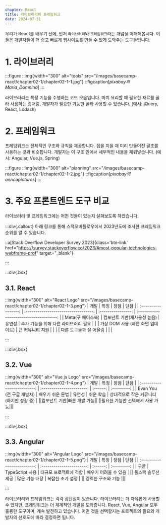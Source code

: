 ```yaml
---
chapter: React
title: 라이브러리와 프레임워크
date: 2024-07-31
---
```


우리가 React를 배우기 전에, 먼저 `라이브러리`와 `프레임워크`라는 개념을 이해해봅시다. 이 둘은 개발자들이 더 쉽고 빠르게 웹사이트를 만들 수 있게 도와주는 도구들입니다.

# 1. 라이브러리

:::figure
::img{width="300" alt="tools" src="/images/basecamp-react/chapter02-1/chapter02-1-1.jpg"}
::figcaption[*pixabay의 Maria_Domnina*]
:::

라이브러리는 특정 기능을 수행하는 코드 모음입니다. 마치 요리할 때 필요한 재료를 골라 사용하는 것처럼, 개발자가 필요한 기능만 골라 사용할 수 있습니다. (예시: jQuery, React, Lodash)

# 2. 프레임워크

프레임워크는 전체적인 구조와 규칙을 제공합니다. 집을 지을 때 미리 만들어진 골조를 사용하는 것과 비슷합니다. 개발자는 이 구조 안에서 세부적인 내용을 채워넣습니다. (예시: Angular, Vue.js, Spring)

:::figure
::img{width="300" alt="planning" src="/images/basecamp-react/chapter02-1/chapter02-1-2.jpg"}
::figcaption[*pixabay의 anncapictures*]
:::

# 3. 주요 프론트엔드 도구 비교

라이브러리 및 프레임워크에는 어떤 것들이 있는지 살펴보도록 하겠습니다.

:::div{.callout}
아래 링크를 통해 스택오버플로우에서 2023년도에 조사한 프레임워크 순위를 알 수 있습니다.

::a[Stack Overflow Developer Survey 2023]{class='btn-link' href="https://survey.stackoverflow.co/2023/#most-popular-technologies-webframe-prof" target="\_blank"}

:::

:::div{.box}

## 3.1. React

::img{width="300" alt="React Logo" src="/images/basecamp-react/chapter02-1/chapter02-1-3.png"}
| 개발 | 특징 | 장점 | 단점 |
| :-----------------: | :----------------------------------: | :----------------: | :-------------------------------------: |
| Meta(구 페이스북) | 컴포넌트 기반(재사용성 높음) | 유연성 | 추가 기능을 위해 다른 라이브러리 필요 |
| | 가상 DOM 사용 (빠른 화면 업데이트) | 큰 커뮤니티 지원 | |
| | 다른 도구들과 잘 어울림 | | |

:::

:::div{.box}

## 3.2. Vue

::img{width="300" alt="Vue.js Logo" src="/images/basecamp-react/chapter02-1/chapter02-1-4.png"}
| 개발 | 특징 | 장점 | 단점 |
| :-------------------------: | :-----------------------: | :------: | :---------: |
| Evan You (전 구글 개발자) | 배우기 쉬운 문법 | 유연성 | 쉬운 학습 | 상대적으로 작은 커뮤니티 (하지만 성장 중) |
||컴포넌트 기반|빠른 개발 가능||
||필요한 기능만 선택해서 사용 가능|||

:::

:::div{.box}

## 3.3. Angular

::img{width="300" alt="Angular Logo" src="/images/basecamp-react/chapter02-1/chapter02-1-5.png"}
| 개발 | 특징 | 장점 | 단점 |
| :-------------------------: | :-----------------------: | :------: | :---------: |
| 구글 | TypeScript 사용 | 대규모 프로젝트에 적합 | 배우기 어려울 수 있음 |
|| 풀스택 솔루션 제공 | 많은 기능 내장 | 복잡한 초기 설정 |
|| 강력한 구조와 기능 |||

:::

라이브러리와 프레임워크는 각각 장단점이 있습니다. 라이브러리는 더 자유롭게 사용할 수 있지만, 프레임워크는 더 체계적인 개발을 도와줍니다. React, Vue, Angular 모두 훌륭한 도구이며, 계속 발전하고 있습니다. 어떤 것을 선택할지는 프로젝트의 필요와 개발자의 선호도에 따라 결정하면 됩니다.
